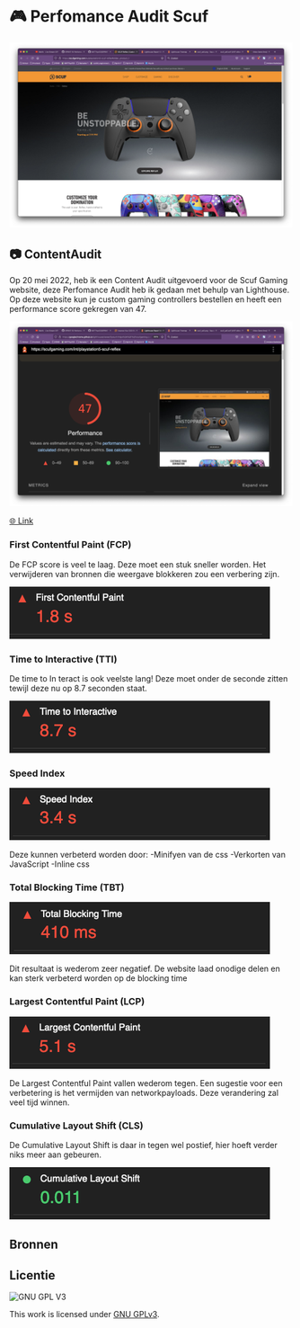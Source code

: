 # 🎮  Perfomance Audit Scuf 
![Afbeelding Scuf Reflex website](https://github.com/M4TThys123/SPRINT-10-Performance-Audit/blob/main/assets/scuf.png)

## 📷  ContentAudit
Op 20 mei 2022, heb ik een Content Audit uitgevoerd voor de Scuf Gaming website, deze Perfomance Audit  heb ik gedaan met behulp van Lighthouse. Op deze website kun je custom gaming controllers bestellen en heeft een performance score gekregen van 47.


![Afbeelding Lightroom test van Scuf website](https://github.com/M4TThys123/SPRINT-10-Performance-Audit/blob/main/assets/scuf-lighthouse.png)

[🌐 Link](https://scufgaming.com/eu)

### First Contentful Paint (FCP)
De FCP score is veel te laag. Deze moet een stuk sneller worden. Het verwijderen van bronnen die weergave blokkeren zou een verbering zijn.

![🌐 Link](https://github.com/M4TThys123/SPRINT-10-Performance-Audit/blob/main/assets/first-paint.png)

### Time to Interactive (TTI)
De time to In teract is ook veelste lang! Deze moet onder de seconde zitten tewijl deze nu op 8.7 seconden staat.

![🌐 Link](https://github.com/M4TThys123/SPRINT-10-Performance-Audit/blob/main/assets/interact.png)

### Speed Index
![🌐 Link](https://github.com/M4TThys123/SPRINT-10-Performance-Audit/blob/main/assets/speed.png)

Deze kunnen verbeterd worden door:
-Minifyen van de css
-Verkorten van JavaScript
-Inline css



### Total Blocking Time (TBT)
![🌐 Link](https://github.com/M4TThys123/SPRINT-10-Performance-Audit/blob/main/assets/blocking.png)

Dit resultaat is wederom zeer negatief. De website laad onodige delen en kan sterk verbeterd worden op de blocking time

### Largest Contentful Paint (LCP)
![🌐 Link](https://github.com/M4TThys123/SPRINT-10-Performance-Audit/blob/main/assets/large-paint.png)

De Largest Contentful Paint vallen wederom tegen. Een sugestie voor een verbetering is het vermijden van networkpayloads. Deze verandering zal veel tijd winnen.

### Cumulative Layout Shift (CLS)
De Cumulative Layout Shift is daar in tegen wel postief, hier hoeft verder niks meer aan gebeuren.

![🌐 Link](https://github.com/M4TThys123/SPRINT-10-Performance-Audit/blob/main/assets/shift.png)


## Bronnen

## Licentie

![GNU GPL V3](https://www.gnu.org/graphics/gplv3-127x51.png)

This work is licensed under [GNU GPLv3](./LICENSE).
